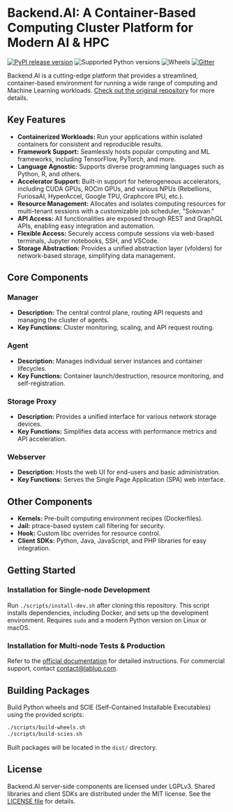 # Backend.AI: A Container-Based Computing Cluster Platform for Modern AI & HPC

[![PyPI release version](https://badge.fury.io/py/backend.ai-manager.svg)](https://pypi.org/project/backend.ai-manager/)
![Supported Python versions](https://img.shields.io/pypi/pyversions/backend.ai-manager.svg)
![Wheels](https://img.shields.io/pypi/wheel/backend.ai-manager.svg)
[![Gitter](https://badges.gitter.im/lablup/backend.ai.svg)](https://gitter.im/lablup/backend.ai)

Backend.AI is a cutting-edge platform that provides a streamlined, container-based environment for running a wide range of computing and Machine Learning workloads. [Check out the original repository](https://github.com/lablup/backend.ai) for more details.

## Key Features

*   **Containerized Workloads:** Run your applications within isolated containers for consistent and reproducible results.
*   **Framework Support:** Seamlessly hosts popular computing and ML frameworks, including TensorFlow, PyTorch, and more.
*   **Language Agnostic:** Supports diverse programming languages such as Python, R, and others.
*   **Accelerator Support:** Built-in support for heterogeneous accelerators, including CUDA GPUs, ROCm GPUs, and various NPUs (Rebellions, FuriosaAI, HyperAccel, Google TPU, Graphcore IPU, etc.).
*   **Resource Management:** Allocates and isolates computing resources for multi-tenant sessions with a customizable job scheduler, "Sokovan."
*   **API Access:** All functionalities are exposed through REST and GraphQL APIs, enabling easy integration and automation.
*   **Flexible Access:** Securely access compute sessions via web-based terminals, Jupyter notebooks, SSH, and VSCode.
*   **Storage Abstraction:** Provides a unified abstraction layer (vfolders) for network-based storage, simplifying data management.

## Core Components

### Manager

*   **Description:** The central control plane, routing API requests and managing the cluster of agents.
*   **Key Functions:** Cluster monitoring, scaling, and API request routing.

### Agent

*   **Description:** Manages individual server instances and container lifecycles.
*   **Key Functions:** Container launch/destruction, resource monitoring, and self-registration.

### Storage Proxy

*   **Description:** Provides a unified interface for various network storage devices.
*   **Key Functions:** Simplifies data access with performance metrics and API acceleration.

### Webserver

*   **Description:** Hosts the web UI for end-users and basic administration.
*   **Key Functions:** Serves the Single Page Application (SPA) web interface.

## Other Components

*   **Kernels:** Pre-built computing environment recipes (Dockerfiles).
*   **Jail:** ptrace-based system call filtering for security.
*   **Hook:** Custom libc overrides for resource control.
*   **Client SDKs:** Python, Java, JavaScript, and PHP libraries for easy integration.

## Getting Started

### Installation for Single-node Development

Run `./scripts/install-dev.sh` after cloning this repository. This script installs dependencies, including Docker, and sets up the development environment. Requires `sudo` and a modern Python version on Linux or macOS.

### Installation for Multi-node Tests & Production

Refer to the [official documentation](http://docs.backend.ai) for detailed instructions. For commercial support, contact contact@lablup.com.

## Building Packages

Build Python wheels and SCIE (Self-Contained Installable Executables) using the provided scripts:

```bash
./scripts/build-wheels.sh
./scripts/build-scies.sh
```

Built packages will be located in the `dist/` directory.

## License

Backend.AI server-side components are licensed under LGPLv3. Shared libraries and client SDKs are distributed under the MIT license. See the [LICENSE file](https://github.com/lablup/backend.ai/blob/main/LICENSE) for details.